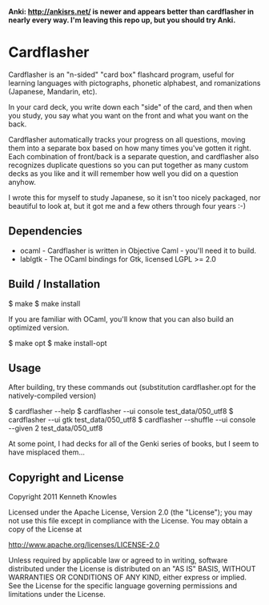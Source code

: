 **Anki: http://ankisrs.net/ is newer and appears better than cardflasher in nearly every way. I'm leaving
this repo up, but you should try Anki.**

Cardflasher
===========

Cardflasher is an "n-sided" "card box" flashcard program, useful for learning
languages with pictographs, phonetic alphabest, and romanizations (Japanese,
Mandarin, etc).

In your card deck, you write down each "side" of the card, and then when you
study, you say what you want on the front and what you want on the back. 

Cardflasher automatically tracks your progress on all questions, moving them into a
separate box based on how many times you've gotten it right. Each combination of
front/back is a separate question, and cardflasher also recognizes duplicate
questions so you can put together as many custom decks as you like and it will
remember how well you did on a question anyhow.

I wrote this for myself to study Japanese, so it isn't too nicely packaged, nor
beautiful to look at, but it got me and a few others through four years :-)


Dependencies
------------

 * ocaml - Cardflasher is written in Objective Caml - you'll need it to build.
 * lablgtk - The OCaml bindings for Gtk, licensed LGPL >= 2.0


Build / Installation
--------------------

$ make
$ make install

If you are familiar with OCaml, you'll know that you can also build an optimized version.

$ make opt
$ make install-opt


Usage
-----

After building, try these commands out (substitution cardflasher.opt for the natively-compiled version)

$ cardflasher --help
$ cardflasher --ui console test_data/050_utf8
$ cardflasher --ui gtk test_data/050_utf8
$ cardflasher --shuffle --ui console --given 2 test_data/050_utf8

At some point, I had decks for all of the Genki series of books, but I seem to have misplaced them...


Copyright and License
---------------------
Copyright 2011 Kenneth Knowles

Licensed under the Apache License, Version 2.0 (the "License"); you may not use
this file except in compliance with the License. You may obtain a copy of the
License at

http://www.apache.org/licenses/LICENSE-2.0

Unless required by applicable law or agreed to in writing, software distributed
under the License is distributed on an "AS IS" BASIS, WITHOUT WARRANTIES OR
CONDITIONS OF ANY KIND, either express or implied. See the License for the
specific language governing permissions and limitations under the License.


